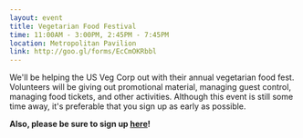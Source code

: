 ```yaml
---
layout: event
title: Vegetarian Food Festival
time: 11:00AM - 3:00PM, 2:45PM - 7:45PM
location: Metropolitan Pavilion
link: http://goo.gl/forms/EcCmOKRbbl
---
```

We'll be helping the US Veg Corp out with their annual vegetarian food fest. Volunteers will be giving out promotional material, managing guest control, managing food tickets, and other activities. Although this event is still some time away, it's preferable that you sign up as early as possible.

**Also, please be sure to sign up [here](https://goo.gl/hncCe3)!**